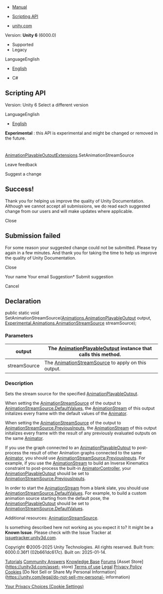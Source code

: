 [ ]()

  * [Manual](../Manual/index.html)
  * [Scripting API](../ScriptReference/index.html)

  * [unity.com](https://unity.com/)

Version: **Unity 6** (6000.0)

  * Supported
  * Legacy

LanguageEnglish

  * [English]()

  * C#

[ ](https://docs.unity3d.com)

## Scripting API

Version: Unity 6 Select a different version

LanguageEnglish

  * [English]()

**Experimental** : this API is experimental and might be changed or removed in
the future.

#
[AnimationPlayableOutputExtensions](Experimental.Animations.AnimationPlayableOutputExtensions.html).SetAnimationStreamSource

Leave feedback

Suggest a change

## Success!

Thank you for helping us improve the quality of Unity Documentation. Although
we cannot accept all submissions, we do read each suggested change from our
users and will make updates where applicable.

Close

## Submission failed

For some reason your suggested change could not be submitted. Please <a>try
again</a> in a few minutes. And thank you for taking the time to help us
improve the quality of Unity Documentation.

Close

Your name Your email Suggestion* Submit suggestion

Cancel

[ ]()

## Declaration

public static void
SetAnimationStreamSource([Animations.AnimationPlayableOutput](Animations.AnimationPlayableOutput.html)
output,
[Experimental.Animations.AnimationStreamSource](Experimental.Animations.AnimationStreamSource.html)
streamSource);

### Parameters

output | The [AnimationPlayableOutput](Animations.AnimationPlayableOutput.html) instance that calls this method.  
---|---  
streamSource | The [AnimationStreamSource](Experimental.Animations.AnimationStreamSource.html) to apply on this output.  
  
### Description

Sets the stream source for the specified
[AnimationPlayableOutput](Animations.AnimationPlayableOutput.html).

When setting the
[AnimationStreamSource](Experimental.Animations.AnimationStreamSource.html) of
the output to
[AnimationStreamSource.DefaultValues](Experimental.Animations.AnimationStreamSource.DefaultValues.html),
the [AnimationStream](Animations.AnimationStream.html) of this output
initalizes every frame with the default values of the
[Animator](Animator.html).  
  
When setting the
[AnimationStreamSource](Experimental.Animations.AnimationStreamSource.html) of
the output to
[AnimationStreamSource.PreviousInputs](Experimental.Animations.AnimationStreamSource.PreviousInputs.html),
the [AnimationStream](Animations.AnimationStream.html) of this output
initalizes every frame with the result of any previously evaluated outputs on
the same [Animator](Animator.html).  
  
If you use the graph connected to an
[AnimationPlayableOutput](Animations.AnimationPlayableOutput.html) to post-
process the result of other Animation graphs connected to the same
[Animator](Animator.html), you should use
[AnimationStreamSource.PreviousInputs](Experimental.Animations.AnimationStreamSource.PreviousInputs.html).
For example, if you use the [AnimationStream](Animations.AnimationStream.html)
to build an Inverse Kinematics constraint to post-process the built-in
[AnimatorController](Animations.AnimatorController.html), your
[AnimationPlayableOutput](Animations.AnimationPlayableOutput.html) should be
set to
[AnimationStreamSource.PreviousInputs](Experimental.Animations.AnimationStreamSource.PreviousInputs.html).  
  
In order to start the [AnimationStream](Animations.AnimationStream.html) from
a blank slate, you should use
[AnimationStreamSource.DefaultValues](Experimental.Animations.AnimationStreamSource.DefaultValues.html).
For example, to build a custom animation source starting from the default
pose, the [AnimationPlayableOutput](Animations.AnimationPlayableOutput.html)
should be set to
[AnimationStreamSource.DefaultValues](Experimental.Animations.AnimationStreamSource.DefaultValues.html).  
  
Additional resources:
[AnimationStreamSource](Experimental.Animations.AnimationStreamSource.html).

Is something described here not working as you expect it to? It might be a
**Known Issue**. Please check with the Issue Tracker at
[issuetracker.unity3d.com](https://issuetracker.unity3d.com).

Copyright ©2005-2025 Unity Technologies. All rights reserved. Built from:
6000.0.36f1 (02b661dc617c). Built on: 2025-01-14.

[Tutorials](https://unity3d.com/learn) [Community
Answers](https://answers.unity3d.com) [Knowledge
Base](https://support.unity3d.com/hc/en-us)
[Forums](https://forum.unity3d.com) [Asset Store](https://unity3d.com/asset-
store) [Terms of use](https://docs.unity3d.com/Manual/TermsOfUse.html)
[Legal](https://unity.com/legal) [Privacy
Policy](https://unity.com/legal/privacy-policy)
[Cookies](https://unity.com/legal/cookie-policy) [Do Not Sell or Share My
Personal Information](https://unity.com/legal/do-not-sell-my-personal-
information)

[Your Privacy Choices (Cookie Settings)](javascript:void\(0\);)

